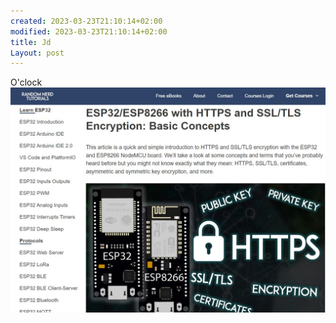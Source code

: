 ```yaml
---
created: 2023-03-23T21:10:14+02:00
modified: 2023-03-23T21:10:14+02:00
title: Jd
Layout: post
---
```


O'clock ![Image](../assets/ae7440ea749ca2870977b4132993b8b0.jpg)
